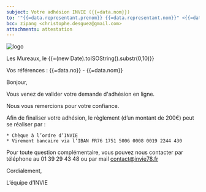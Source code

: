 ```yaml
---
subject: Votre adhésion INVIE ({{=data.nom}})
to: '"{{=data.representant.prenom}} {{=data.representant.nom}}" <{{=data.representant.email}}>'
bcc: zipang <christophe.desguez@gmail.com>
attachments: attestation
---
```

<img src="https://invie78.fr/images/logo.jpg" alt="logo" />

Les Mureaux, le {{=(new Date).toISOString().substr(0,10)}}

Vos références : {{=data.no}} - {{=data.nom}}

Bonjour,

Vous venez de valider votre demande d'adhésion en ligne.

Nous vous remercions pour votre confiance.

Afin de finaliser votre adhésion, le règlement (d’un montant de 200€) peut se réaliser par :

    * Chèque à l’ordre d’INVIE
    * Virement bancaire via l’IBAN FR76 1751 5006 0008 0019 2244 430

 
Pour toute question complémentaire, vous pouvez nous contacter par téléphone au 01 39 29 43 48 ou par mail contact@invie78.fr

Cordialement,

L’équipe d’INVIE
